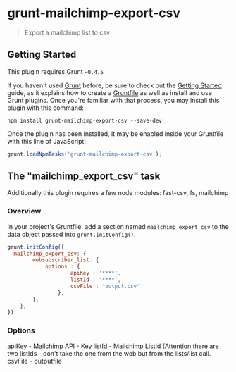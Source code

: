 # grunt-mailchimp-export-csv

> Export a mailchimp list to csv

## Getting Started
This plugin requires Grunt `~0.4.5`

If you haven't used [Grunt](http://gruntjs.com/) before, be sure to check out the [Getting Started](http://gruntjs.com/getting-started) guide, as it explains how to create a [Gruntfile](http://gruntjs.com/sample-gruntfile) as well as install and use Grunt plugins. Once you're familiar with that process, you may install this plugin with this command:

```shell
npm install grunt-mailchimp-export-csv --save-dev
```

Once the plugin has been installed, it may be enabled inside your Gruntfile with this line of JavaScript:

```js
grunt.loadNpmTasks('grunt-mailchimp-export-csv');
```

## The "mailchimp_export_csv" task

Additionally this plugin requires a few node modules: 
fast-csv, fs, mailchimp

### Overview
In your project's Gruntfile, add a section named `mailchimp_export_csv` to the data object passed into `grunt.initConfig()`.

```js
grunt.initConfig({
  mailchimp_export_csv: {
		websubscriber_list: {
			options : { 
					apiKey : '****', 
					listId : '****',
					csvFile : 'output.csv'
				},
		},
    },
});
```

### Options

apiKey - Mailchimp API - Key
listId - Mailchimp ListId (Attention there are two listIds - don't take the one from the web but from the lists/list call.
csvFile - outputfile
